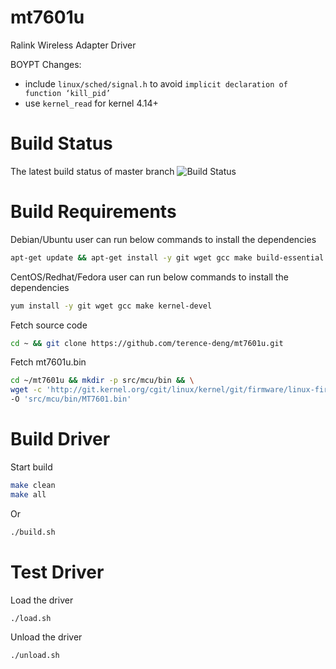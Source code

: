 mt7601u
=======

Ralink Wireless Adapter Driver

BOYPT Changes:

* include `linux/sched/signal.h` to avoid `implicit declaration of function ‘kill_pid’`
* use `kernel_read` for kernel 4.14+

Build Status
=======
The latest build status of master branch
![Build Status](https://travis-ci.org/terence-deng/mt7601u.svg?branch=master)

Build Requirements
=======
Debian/Ubuntu user can run below commands to install the dependencies
```Bash
apt-get update && apt-get install -y git wget gcc make build-essential linux-headers-$(uname -r)
```

CentOS/Redhat/Fedora user can run below commands to install the dependencies
```Bash
yum install -y git wget gcc make kernel-devel
```

Fetch source code
```Bash
cd ~ && git clone https://github.com/terence-deng/mt7601u.git
```

Fetch mt7601u.bin
```Bash
cd ~/mt7601u && mkdir -p src/mcu/bin && \
wget -c 'http://git.kernel.org/cgit/linux/kernel/git/firmware/linux-firmware.git/plain/mt7601u.bin' \
-O 'src/mcu/bin/MT7601.bin'
```

Build Driver
=======
Start build
```Bash
make clean
make all
```
Or
```Bash
./build.sh
```

Test Driver
=======
Load the driver
```Bash
./load.sh
```

Unload the driver
```Bash
./unload.sh
```
